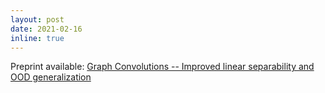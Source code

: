 ```yaml
---
layout: post
date: 2021-02-16
inline: true
---
```


Preprint available: [Graph Convolutions -- Improved linear separability and OOD generalization](https://arxiv.org/abs/2102.06966)